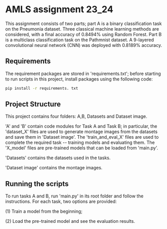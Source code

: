 # AMLS assignment 23_24

This assignment consists of two parts; part A is a binary classification task on the Pneumonia dataset. Three classical machine learning methods are considered, with a final accuracy of 0.8494% using Random Forest. Part B is a multiclass classification task on the Pathmnist dataset. A 9-layered convolutional neural network (CNN) was deployed with 0.8189% accuracy.

## Requirements
The requirement packages are stored in 'requirements.txt'; before starting to run scripts in this project, install packages using the following code:

```bash
pip install -r requirements. txt
```

## Project Structure
This project contains four folders: A,B, Datasets and Dataset image.

'A' and 'B' contain code modules for Task A and Task B; in particular, the 'dataset_X' files are used to generate montage images from the datasets and save them in 'Dataset image'. The 'train_and_eval_X' files are used to complete the required task -- training models and evaluating them. The 'X_model' files are pre-trained models that can be loaded from 'main.py'.

'Datasets' contains the datasets used in the tasks.

'Dataset image' contains the montage images.

## Running the scripts
To run tasks A and B, run 'main.py' in its root folder and follow the instructions. For each task, two options are provided:

(1) Train a model from the beginning; 

(2) Load the pre-trained model and see the evaluation results.

